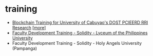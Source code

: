 # training

* [Blockchain Training for University of Cabuyao's DOST PCIEERD RRI Research](https://www.facebook.com/devkodigo/posts/pfbid02uPGN4q3KPQSeck8qXH37dDJwG1sPJSkkcMy9tigjfBYu8qzkuUA3FU9YeZzhUKqvl) [[more]](https://www.facebook.com/devkodigo/posts/pfbid02GNJcwpM2QnVhp4yuT46C8AgRz1wH3BzHGBMM3XiugQHvZNPFrqBfS4rs9tc5FzxGl)
* [Faculty Development Training - Solidity - Lyceum of the Philippines University](https://www.facebook.com/Theblokcofficial/posts/pfbid02vCdRPeZgw25ZSVoTudtDMaqi5Hk7XHJRiPhnhEbR2f1CZDhoHX6Ym2iR1Qst9Tgwl)
* Faculty Development Training - Solidity - Holy Angels University (Pampanga)
